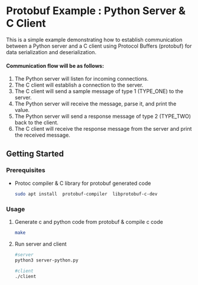 # Protobuf Example : Python Server & C Client

This is a simple example demonstrating how to establish communication between a Python server and a C client using Protocol Buffers (protobuf) for data serialization and deserialization.

#### Communication flow will be as follows:

1. The Python server will listen for incoming connections.
2. The C client will establish a connection to the server.
3. The C client will send a sample message of type 1 (TYPE_ONE) to the server.
4. The Python server will receive the message, parse it, and print the value.
5. The Python server will send a response message of type 2 (TYPE_TWO) back to the client.
6. The C client will receive the response message from the server and print the received message.



## Getting Started

### Prerequisites

-   Protoc compiler & C library for protobuf generated code

    ```sh
    sudo apt install  protobuf-compiler  libprotobuf-c-dev
    ```

<!-- -   Python libraries
    ```sh
    pip3 install protobuf
    ``` -->

### Usage

1. Generate c and python code from protobuf & compile c code

    ```sh
    make
    ```

2. Run server and client

    ```sh
    #server
    python3 server-python.py

    #client
    ./client
    ```
